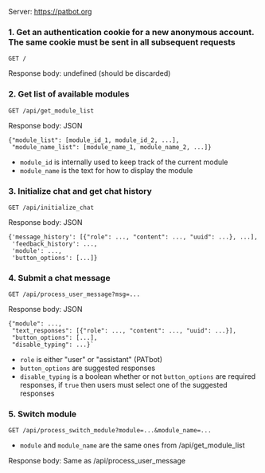 Server: https://patbot.org

### 1. Get an authentication cookie for a new anonymous account. The same cookie must be sent in all subsequent requests

    GET /

Response body: undefined (should be discarded)

### 2. Get list of available modules

    GET /api/get_module_list

Response body: JSON
    
    {"module_list": [module_id_1, module_id_2, ...],
     "module_name_list": [module_name_1, module_name_2, ...]}

- `module_id` is internally used to keep track of the current module
- `module_name` is the text for how to display the module

### 3. Initialize chat and get chat history
    GET /api/initialize_chat

Response body: JSON

    {'message_history': [{"role": ..., "content": ..., "uuid": ...}, ...],
     'feedback_history': ...,
     'module': ...,
     'button_options': [...]}

### 4. Submit a chat message

    GET /api/process_user_message?msg=...

Response body: JSON

    {"module": ...,
     "text_responses": [{"role": ..., "content": ..., "uuid": ...}],
     "button_options": [...],
     "disable_typing": ...}`

- `role` is either "user" or "assistant" (PATbot)
- `button_options` are suggested responses
- `disable_typing` is a boolean whether or not `button_options` are required responses, if `true` then users must select one of the suggested responses

### 5. Switch module

    GET /api/process_switch_module?module=...&module_name=...

- `module` and `module_name` are the same ones from /api/get_module_list

Response body: Same as /api/process_user_message

